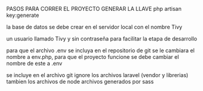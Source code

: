 PASOS PARA CORRER EL PROYECTO
GENERAR LA LLAVE	php artisan key:generate

la base de datos se debe crear en el servidor local con el nombre Tivy 

un usuario llamado Tivy y sin contraseña
para facilitar la etapa de desarrollo

para que el archivo .env se incluya en el repositorio de git se le cambiara el 
nombre a env.php, para que el proyecto funcione se debe cambiar el nombre de este 
a .env

se incluye en el archivo git ignore los archivos laravel (vendor y librerias)
tambien los archivos de node
archivos generados por sass